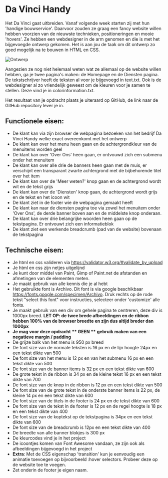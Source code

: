 # Da Vinci Handy

Het Da Vinci gaat uitbreiden. Vanaf volgende week starten zij met hun 'handige bouwservice'. Daarvoor zouden ze graag een fancy website willen hebben voorzien van de nieuwste technieken, positioneringen en mooie 'hovers'. Ze hebben een webdesigner in de arm genomen en die is met het bijgevoegde ontwerp gekomen. Het is aan jou de taak om dit ontwerp zo goed mogelijk na te bouwen in HTML en CSS.

![Ontwerp](ontwerpen/homepage.png)

Aangezien ze nog niet helemaal weten wat ze allemaal op de website willen hebben, ga je twee pagina's maken: de Homepage en de Diensten pagina. De tekstschrijver heeft de teksten al voor je bijgevoegd in text.txt. Ook is de webdesigner al zo vriendelijk geweest om de kleuren voor je samen te stellen. Deze vind je in colorinformation.txt.

Het resultaat van je opdracht plaats je uiteraard op GitHub, de link naar de GitHub repository lever je in.

## Functionele eisen:

* De klant kan via zijn browser de webpagina bezoeken van het bedrijf Da Vinci Handy welke exact overeenkomt met het ontwerp
* De klant kan over het menu heen gaan en de achtergrondkleur van de menuitems worden geel
* De klant kan over 'Over Ons' heen gaan, er ontvouwd zich een submenu onder het menuitem
* De klant kan over alle drie de banners heen gaan met de muis, er verschijnt een transparant zwarte achtergrond met de bijbehorende titel over het item
* De klant kan over de 'Meer weten?' knop gaan en de achtergrond wordt wit en de tekst grijs
* De klant kan over de 'Diensten' knop gaan, de achtergrond wordt grijs en de tekst en het icoon wit
* De klant ziet in de footer wie de webpagina gemaakt heeft
* De klant kan naar de diensten pagina toe via zowel het menuitem onder 'Over Ons', de derde banner boven aan en de middelste knop onderaan.
* De klant kan over drie belangrijke woorden heen gaan op de tekstpagina. Er ontvouwt zich een informatieblok
* De klant ziet een werkende breadcrumb (pad van de website) bovenaan de tekstpagina
 

## Technische eisen:

* Je html en css valideren via https://validator.w3.org/#validate_by_upload
* Je html en css zijn netjes uitgelijnd
* Je kunt door middel van Paint, Gimp of Paint.net de afstanden en afmetingen van de elementen meten.
* Je maakt gebruik van alle kennis die je al hebt
* Het gebruikte font is Archivo. Dit font is via google beschikbaar https://fonts.google.com/specimen/Archivo. Druk rechts op de rode tekst "select this font" voor instructies, selecteer onder 'customize' alle fonts.
* Je maakt gebruik van een div om gehele pagina te centreren, deze div is 1000px breed. __LET OP: de twee brede afbeeldingen en de ribbon hebben 100% van de browser breedte en zijn dus altijd breder dan 1000px__
* __Je mag voor deze opdracht__ __** GEEN **__ __gebruik maken van een negatieve margin / padding__
* De grijze balk van het menu is 950 px breed
* De font size van de normale teksten is 16 px en de lijn hoogte 24px en een tekst dikte van 500
* De font size van het menu is 12 px en van het submenu 16 px en een tekst dikte van 500
* De font size van de banner items is 32 px en een tekst dikte van 600
* De grote tekst in de ribbon is 34 px en de kleine tekst 16 px en een tekst dikte van 700
* De font size van de knop in de ribbon is 12 px en een tekst dikte van 500
* De font size van de grote tekst in de onderste banner items is 22 px, de kleine 14 px en een tekst dikte van 600
* De font size van de titels in de footer is 24 px en de tekst dikte van 600
* De font size van de tekst in de footer is 12 px en de regel hoogte is 18 px en een tekst dikte van 400
* De font size van de koptekst op de tekstpagina is 34px en een tekst dikte van 600
* De font size van de breadcrumb is 12px en een tekst dikte van 400
* De breedte van alle banner blokjes is 300 px
* De kleurcodes vind je in het project
* De icoontjes komen van Font Awesome vandaan, ze zijn ook als afbeeldingen bijgevoegd in het project
* __Extra__: Met de CSS eigenschap 'transition' kun je eenvoudig een animatie toevoegen op bijvoorbeeld :hover selectors. Probeer deze op de website toe te voegen.
* Zet onderin de footer je eigen naam.
